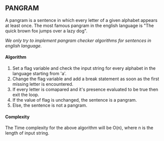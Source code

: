 ## PANGRAM
A pangram is a sentence in which every letter of a given alphabet appears at least once. The most famous pangram in the english language is "The quick brown fox jumps over a lazy dog".

_We only try to implement pangram checker algorithms for sentences in english language._

#### Algorithm
1. Set a flag variable and check the input string for every alphabet in the language starting from 'a'.
2. Change the flag variable and add a break statement as soon as the first missing letter is encountered.
3. If every letter is comapared and it's presence evaluated to be true then exit the loop.
4. If the value of flag is unchanged, the sentence is a pangram.
5. Else, the sentence is not a pangram.


#### Complexity
The Time complexity for the above algorithm will be O(n), where n is the length of input string.

